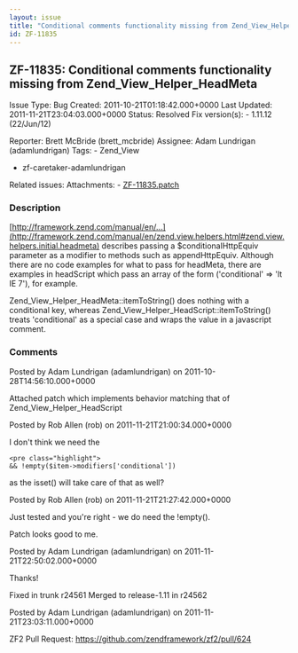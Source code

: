 ```yaml
---
layout: issue
title: "Conditional comments functionality missing from Zend_View_Helper_HeadMeta"
id: ZF-11835
---
```


ZF-11835: Conditional comments functionality missing from Zend\_View\_Helper\_HeadMeta
--------------------------------------------------------------------------------------

 Issue Type: Bug Created: 2011-10-21T01:18:42.000+0000 Last Updated: 2011-11-21T23:04:03.000+0000 Status: Resolved Fix version(s): - 1.11.12 (22/Jun/12)
 
 Reporter:  Brett McBride (brett\_mcbride)  Assignee:  Adam Lundrigan (adamlundrigan)  Tags: - Zend\_View
- zf-caretaker-adamlundrigan
 
 Related issues: 
 Attachments: - [ZF-11835.patch](/issues/secure/attachment/14704/ZF-11835.patch)
 
### Description

[http://framework.zend.com/manual/en/…](http://framework.zend.com/manual/en/zend.view.helpers.html#zend.view.helpers.initial.headmeta) describes passing a $conditionalHttpEquiv parameter as a modifier to methods such as appendHttpEquiv. Although there are no code examples for what to pass for headMeta, there are examples in headScript which pass an array of the form ('conditional' => 'lt IE 7'), for example.

Zend\_View\_Helper\_HeadMeta::itemToString() does nothing with a conditional key, whereas Zend\_View\_Helper\_HeadScript::itemToString() treats 'conditional' as a special case and wraps the value in a javascript comment.

 

 

### Comments

Posted by Adam Lundrigan (adamlundrigan) on 2011-10-28T14:56:10.000+0000

Attached patch which implements behavior matching that of Zend\_View\_Helper\_HeadScript

 

 

Posted by Rob Allen (rob) on 2011-11-21T21:00:34.000+0000

I don't think we need the

 
    <pre class="highlight">
    && !empty($item->modifiers['conditional'])


as the isset() will take care of that as well?

 

 

Posted by Rob Allen (rob) on 2011-11-21T21:27:42.000+0000

Just tested and you're right - we do need the !empty().

Patch looks good to me.

 

 

Posted by Adam Lundrigan (adamlundrigan) on 2011-11-21T22:50:02.000+0000

Thanks!

Fixed in trunk r24561 Merged to release-1.11 in r24562

 

 

Posted by Adam Lundrigan (adamlundrigan) on 2011-11-21T23:03:11.000+0000

ZF2 Pull Request: <https://github.com/zendframework/zf2/pull/624>

 

 